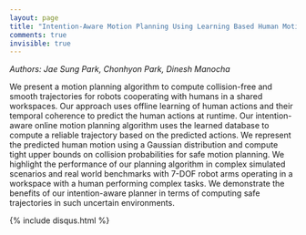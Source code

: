 ```yaml
---
layout: page
title: "Intention-Aware Motion Planning Using Learning Based Human Motion Prediction"
comments: true
invisible: true
---
```


<p class="text-left"><i>Authors: Jae Sung Park, Chonhyon Park, Dinesh Manocha</i></p>

We present a motion planning algorithm to compute collision-free and smooth trajectories for robots cooperating with humans in a shared workspaces. Our approach uses offline learning of human actions and their temporal coherence to predict the human actions at runtime. Our intention-aware online motion planning algorithm uses the learned database to compute a reliable trajectory based on the predicted actions. We represent the predicted human motion using a Gaussian distribution and compute tight upper bounds on collision probabilities for safe motion planning. We highlight the performance of our planning algorithm in complex simulated scenarios and real world benchmarks with 7-DOF robot arms operating in a workspace with a human performing complex tasks. We demonstrate the benefits of our intention-aware planner in terms of computing safe trajectories in such uncertain environments.

{% include disqus.html %}